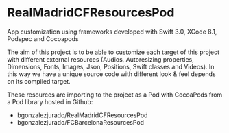 # RealMadridCFResourcesPod
App customization using frameworks developed with Swift 3.0, XCode 8.1, Podspec and Cocoapods

The aim of this project is to be able to customize each target of this project with different external resources 
(Audios, Autoresizing properties, Dimensions, Fonts, Images, Json, Positions, Swift classes and Videos). In this
way we have a unique source code with different look & feel depends on its compiled target.

These resources are importing to the project as a Pod with CocoaPods from a Pod library hosted in Github:
- bgonzalezjurado/RealMadridCFResourcesPod
- bgonzalezjurado/FCBarcelonaResourcesPod
